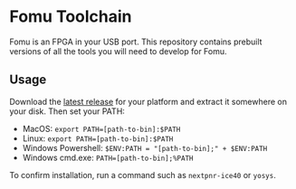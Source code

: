 # Fomu Toolchain

Fomu is an FPGA in your USB port.  This repository contains prebuilt versions of all the tools you will need to develop for Fomu.

## Usage

Download the [latest release](https://github.com/im-fomu/fomu-toolchain/releases/latest) for your platform and extract it somewhere on your disk.  Then set your PATH:

* MacOS: `export PATH=[path-to-bin]:$PATH`
* Linux: `export PATH=[path-to-bin]:$PATH`
* Windows Powershell: `$ENV:PATH = "[path-to-bin];" + $ENV:PATH`
* Windows cmd.exe: `PATH=[path-to-bin];%PATH`

To confirm installation, run a command such as `nextpnr-ice40` or `yosys`.